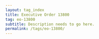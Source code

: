 ```yaml
---
layout: tag_index
title: Executive Order 13800
tag: eo-13800
subtitle: Description needs to go here.
permalink: /tags/eo-13800/
---
```

